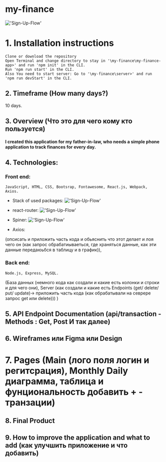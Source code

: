# my-finance

!['Sign-Up-Flow'](https://cdn1.savepice.ru/uploads/2021/1/10/6d7543772360f23ac5036274aed4a8f3-full.png)

# 1. Installation instructions
    Clone or download the repository
    Open Terminal and change directory to stay in '\my-finance\my-finance-app>' and run 'npm init' in the CLI.
    Run 'npm run start' in the CLI.
    Also You need to start server: Go to '\my-finance\server>' and run 'npm run devStart' in the CLI.

## 2. Timeframe (How many days?)
10 days.

## 3. Overview (Что это для чего кому кто пользуется)
#### I created this application for my father-in-law, who needs a simple phone application to track finances for every day.
## 4. Technologies:
### Front end:
    JavaScript, HTML, CSS, Bootsrap, Fontawesome, React.js, Webpack, Axios.

* Stack of used packages:
!['Sign-Up-Flow'](https://cdn1.savepice.ru/uploads/2021/1/10/396f71a7777e5184fa70714a22dc41d6-full.png)

* react-router:
!['Sign-Up-Flow'](https://cdn1.savepice.ru/uploads/2021/1/10/9d26858a871d134701a5301b73f1260b-full.png)

* Spiner:
!['Sign-Up-Flow'](https://cdn1.savepice.ru/uploads/2021/1/10/a717d0bef032a1a224fc66179a065c23-full.png)

* Axios: 

 (опсисать и приложить часть кода и обьяснить что этот делает и лоя чего он (как запрос обрабатиываеться, где храняться данные, как эти данные передаюьбся в таблицу и в график)), 

### Back end:
    Node.js, Express, MySQL.
(База данных (немного кода как создали и какие есть колонки и строки и для чего они), Server (как создали и какие есть Endpoints (get/ delete/ put/ update)-> приложить часть кода (как обрабатывали на севрере запрос get или delete))) )

## 5. API Endpoint Documentation (api/transaction - Methods : Get, Post И так далее)

## 6. Wireframes или Figma или Design

# 7. Pages (Main (лого поля логин и регитсрация), Monthly Daily диаграмма, таблица и фунциональность добавить + - транзации)

## 8. Final Product

## 9. How to improve the application and what to add (как улучшить приложение и что добавить)
